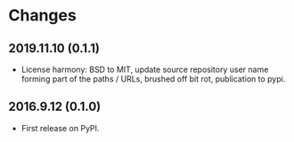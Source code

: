 # Changes

## 2019.11.10 (0.1.1)

* License harmony: BSD to MIT, update source repository user name forming part of the paths / URLs, brushed off bit rot, publication to pypi.

## 2016.9.12 (0.1.0)

* First release on PyPI.
